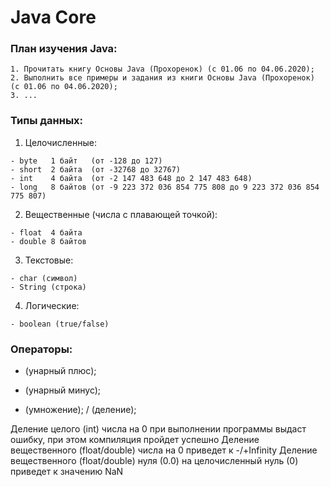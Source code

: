 # Java Core

### План изучения Java:
```
1. Прочитать книгу Основы Java (Прохоренок) (с 01.06 по 04.06.2020);
2. Выполнить все примеры и задания из книги Основы Java (Прохоренок) (с 01.06 по 04.06.2020);
3. ...
```
### Типы данных:

1. Целочисленные:
```
- byte   1 байт   (от -128 до 127)                                               
- short  2 байта  (от -32768 до 32767)                                          
- int    4 байта  (от -2 147 483 648 до 2 147 483 648)                          
- long   8 байтов (от -9 223 372 036 854 775 808 до 9 223 372 036 854 775 807)  
```			
2. Вещественные (числа с плавающей точкой):
```
- float  4 байта
- double 8 байтов
```
3. Текстовые:
```
- char (символ)
- String (строка)
```
4. Логические:
```
- boolean (true/false)
```
### Операторы:

+ (унарный плюс);
- (унарный минус);
* (умножение);
/ (деление);

Деление целого (int) числа на 0 при выполнении программы выдаст ошибку, при этом компиляция пройдет успешно
Деление вещественного (float/double) числа на 0 приведет к -/+Infinity
Деление вещественного (float/double) нуля (0.0) на целочисленный нуль (0) приведет к значению NaN  